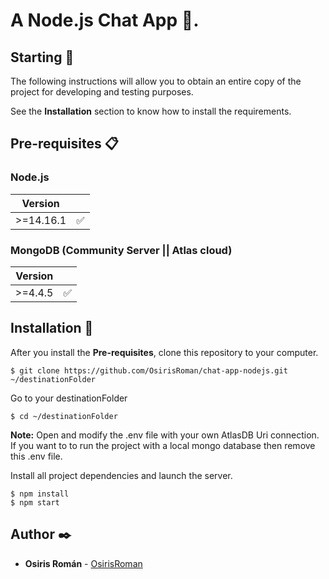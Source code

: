 # A Node.js Chat App 🎉.

## Starting 🚀

The following instructions will allow you to obtain an entire copy of the project for developing and testing purposes.

See the **Installation** section to know how to install the requirements.

## Pre-requisites 📋

### Node.js

| Version   |                    |
| --------- | ------------------ |
| >=14.16.1 | :white_check_mark: |

### MongoDB (Community Server || Atlas cloud)

| Version |                    |
| ------- | ------------------ |
| >=4.4.5 | :white_check_mark: |

## Installation 🔧

After you install the **Pre-requisites**, clone this repository to your computer.

```
$ git clone https://github.com/OsirisRoman/chat-app-nodejs.git ~/destinationFolder
```

Go to your destinationFolder

```
$ cd ~/destinationFolder
```

**Note:** Open and modify the .env file with your own AtlasDB Uri connection. If you want to to run the project with a local mongo database then remove this .env file.

Install all project dependencies and launch the server.

```
$ npm install
$ npm start
```

## Author ✒️

- **Osiris Román** - [OsirisRoman](https://github.com/OsirisRoman)
